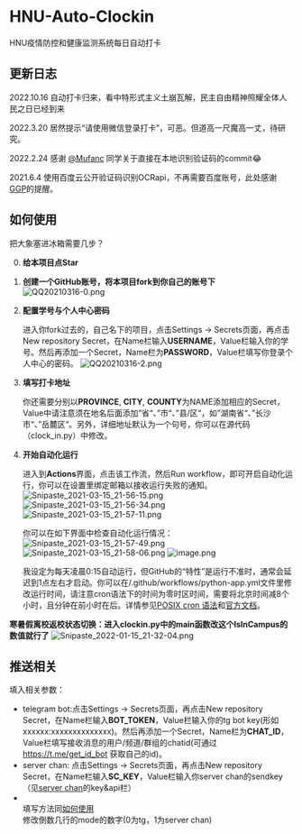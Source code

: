 # HNU-Auto-Clockin

HNU疫情防控和健康监测系统每日自动打卡

## 更新日志

2022.10.16 自动打卡归来，看中特形式主义土崩瓦解，民主自由精神照耀全体人民之日已经到来

2022.3.20 居然提示“请使用微信登录打卡”，可恶。但道高一尺魔高一丈，待研究。

2022.2.24 感谢 [@Mufanc](https://github.com/Mufanc) 同学关于直接在本地识别验证码的commit😂

2021.6.4 使用百度云公开验证码识别OCRapi，不再需要百度账号，此处感谢[GGP](https://github.com/2X-ercha)的提醒。

## 如何使用

把大象塞进冰箱需要几步？

0. **给本项目点Star**

1. **创建一个GitHub账号，将本项目fork到你自己的账号下**
   ![QQ20210316-0.png](https://i.loli.net/2021/03/16/1krc8KwVATBUWCl.png)

2. **配置学号与个人中心密码**

    进入你fork过去的，自己名下的项目，点击Settings -> Secrets页面，再点击New repository Secret，在Name栏输入**USERNAME**，Value栏输入你的学号。然后再添加一个Secret，Name栏为**PASSWORD**，Value栏填写你登录个人中心的密码。
    ![QQ20210316-2.png](https://i.loli.net/2021/03/16/4vqF6bsBPfSUDZc.png)

3. **填写打卡地址**

    你还需要分别以**PROVINCE**, **CITY**, **COUNTY**为NAME添加相应的Secret，Value中请注意须在地名后面添加“省“、”市“、”县/区“，如”湖南省“、”长沙市“、”岳麓区“。另外，详细地址默认为一个句号，你可以在源代码（clock_in.py）中修改。

4. **开始自动化运行**

    进入到**Actions**界面，点击该工作流，然后Run workflow，即可开启自动化运行，你可以在设置里绑定邮箱以接收运行失败的通知。
    ![Snipaste_2021-03-15_21-56-15.png](https://i.loli.net/2021/03/16/oxSp8VYlfskWq53.png)
    ![Snipaste_2021-03-15_21-56-34.png](https://i.loli.net/2021/03/16/xETNukAF8hVS1nw.png)
    ![Snipaste_2021-03-15_21-57-11.png](https://i.loli.net/2021/03/16/XtR6lphCxLQg3an.png)

    你可以在如下界面中检查自动化运行情况：
    ![Snipaste_2021-03-15_21-57-49.png](https://i.loli.net/2021/03/16/8RwnFvq1ZBTuMxe.png)
    ![Snipaste_2021-03-15_21-58-06.png](https://i.loli.net/2021/03/16/MSok2D9VYJOBRK7.png)
    ![image.png](https://i.loli.net/2021/03/16/vnaiPEmyx5ugNlW.png)

    我设定为每天凌晨0:15自动运行，但GitHub的“特性”是运行不准时，通常会延迟到1点左右才启动。你可以在/.github/workflows/python-app.yml文件里修改运行时间，请注意cron语法下的时间为零时区时间，需要将北京时间减8个小时，且分钟在前小时在后。详情参见[POSIX cron 语法](https://crontab.guru/)和[官方文档](https://docs.github.com/cn/actions/reference/events-that-trigger-workflows#)。

**寒暑假离校返校状态切换：进入clockin.py中的main函数改这个IsInCampus的数值就行了**
![Snipaste_2022-01-15_21-32-04.png](https://s2.loli.net/2022/01/15/GHs2EvakgqNlBOn.png)

## 推送相关

填入相关参数：
- telegram bot:点击Settings -> Secrets页面，再点击New repository Secret，在Name栏输入**BOT_TOKEN**，Value栏输入你的tg bot key(形如xxxxxx:xxxxxxxxxxxxxx)。然后再添加一个Secret，Name栏为**CHAT_ID**，Value栏填写接收消息的用户/频道/群组的chatid(可通过 https://t.me/get_id_bot 获取自己的id)。
- server chan: 点击Settings -> Secrets页面，再点击New repository Secret，在Name栏输入**SC_KEY**，Value栏输入你server chan的sendkey（见<a href=https://sct.ftqq.com>server chan</a>的key&api栏）
- <br>填写方法同<a href='https://github.com/SagaLinZP/HNU-Auto-Clockin#%E5%A6%82%E4%BD%95%E4%BD%BF%E7%94%A8'>如何使用</a>
<br>修改倒数几行的mode的数字(0为tg，1为server chan)
